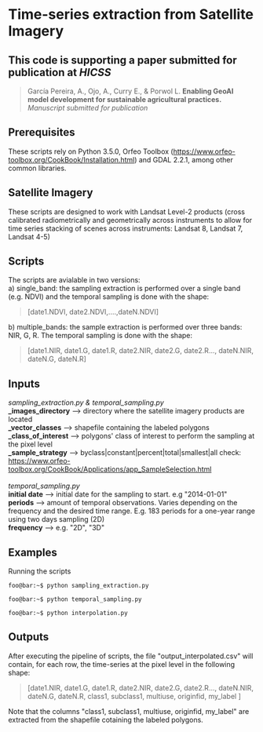 # Time-series extraction from Satellite Imagery
## This code is supporting a paper submitted for publication at *HICSS*

> García Pereira, A., Ojo, A., Curry E., & Porwol L. **Enabling GeoAI model development for sustainable agricultural practices.** *Manuscript submitted for publication*

## Prerequisites
These scripts rely on Python 3.5.0, Orfeo Toolbox (https://www.orfeo-toolbox.org/CookBook/Installation.html) and GDAL 2.2.1, among other common libraries. 

## Satellite Imagery

These scripts are designed to work with Landsat Level-2 products (cross calibrated radiometrically and geometrically across instruments to allow for time series stacking of scenes across instruments: Landsat 8, Landsat 7, Landsat 4-5)

## Scripts 

The scripts are avialable in two versions:  
a) single_band: the sampling extraction is performed over a single band (e.g. NDVI) and the temporal sampling is done with the shape: 
> [date1.NDVI, date2.NDVI,....,dateN.NDVI]

b) multiple_bands: the sample extraction is performed over three bands: NIR, G, R. The temporal sampling is done with the shape:
> [date1.NIR, date1.G, date1.R, date2.NIR, date2.G, date2.R..., dateN.NIR, dateN.G, dateN.R]


## Inputs

*sampling_extraction.py & temporal_sampling.py*<br />
**_images_directory** --> directory where the satellite imagery products are located<br />
**_vector_classes** --> shapefile containing the labeled polygons<br />
**_class_of_interest** --> polygons' class of interest to perform the sampling at the pixel level<br />
**_sample_strategy** --> byclass|constant|percent|total|smallest|all check: https://www.orfeo-toolbox.org/CookBook/Applications/app_SampleSelection.html<br />
<br />
*temporal_sampling.py*<br />
**initial date** --> initial date for the sampling to start. e.g "2014-01-01" <br />
**periods** --> amount of temporal observations. Varies depending on the frequency and the desired time range. E.g. 183 periods for a one-year range using two days sampling (2D)<br />
**frequency** --> e.g. "2D", "3D"<br />


## Examples

Running the scripts

```console
foo@bar:~$ python sampling_extraction.py
```
```console
foo@bar:~$ python temporal_sampling.py
```
```console
foo@bar:~$ python interpolation.py
```

## Outputs

After executing the pipeline of scripts, the file "output_interpolated.csv" will contain, for each row, the time-series at the pixel level in the following shape:
> [date1.NIR, date1.G, date1.R, date2.NIR, date2.G, date2.R..., dateN.NIR, dateN.G, dateN.R, class1, subclass1, multiuse, originfid, my_label ]

Note that the columns "class1, subclass1, multiuse, originfid, my_label" are extracted from the shapefile cotaining the labeled polygons. 
















